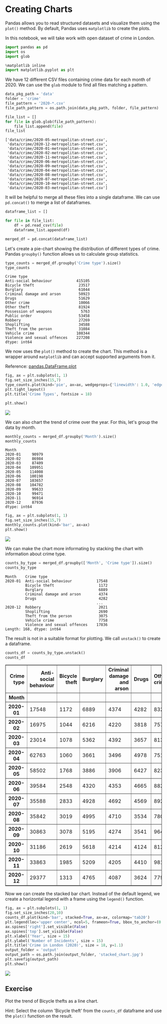 # Creating Charts

Pandas allows you to read structured datasets and visualize them using the `plot()` method. By default, Pandas uses `matplotlib` to create the plots.

In this notebook, we will take work with open dataset of crime in London.


```python
import pandas as pd
import os
import glob

%matplotlib inline
import matplotlib.pyplot as plt
```

We have 12 different CSV files containing crime data for each month of 2020. We can use the `glob` module to find all files matching a pattern.


```python
data_pkg_path = 'data'
folder = 'crime'
file_pattern = '2020-*.csv'
file_path_pattern = os.path.join(data_pkg_path, folder, file_pattern)

file_list = []
for file in glob.glob(file_path_pattern):
    file_list.append(file)
file_list
```




    ['data/crime/2020-05-metropolitan-street.csv',
     'data/crime/2020-12-metropolitan-street.csv',
     'data/crime/2020-01-metropolitan-street.csv',
     'data/crime/2020-02-metropolitan-street.csv',
     'data/crime/2020-11-metropolitan-street.csv',
     'data/crime/2020-06-metropolitan-street.csv',
     'data/crime/2020-09-metropolitan-street.csv',
     'data/crime/2020-04-metropolitan-street.csv',
     'data/crime/2020-08-metropolitan-street.csv',
     'data/crime/2020-07-metropolitan-street.csv',
     'data/crime/2020-10-metropolitan-street.csv',
     'data/crime/2020-03-metropolitan-street.csv']



It will be helpful to merge all these files into a single dataframe. We can use `pd.concat()` to merge a list of dataframes.


```python
dataframe_list = []

for file in file_list:
    df = pd.read_csv(file)
    dataframe_list.append(df)

merged_df = pd.concat(dataframe_list)
```

Let's create a pie-chart showing the distribution of different types of crime. Pandas `groupby()` function allows us to calculate group statistics.


```python
type_counts = merged_df.groupby('Crime type').size()
type_counts
```




    Crime type
    Anti-social behaviour           415105
    Bicycle theft                    23517
    Burglary                         61044
    Criminal damage and arson        50923
    Drugs                            51629
    Other crime                      10066
    Other theft                      81924
    Possession of weapons             5763
    Public order                     53458
    Robbery                          27269
    Shoplifting                      34588
    Theft from the person            31084
    Vehicle crime                   108344
    Violence and sexual offences    227208
    dtype: int64



We now uses the `plot()` method to create the chart. This method is a wrapper around `matplotlib` and can accept supported arguments from it. 

Reference: [pandas.DataFrame.plot](https://pandas.pydata.org/docs/reference/api/pandas.DataFrame.plot.html)


```python
fig, ax = plt.subplots(1, 1)
fig.set_size_inches(15,7)
type_counts.plot(kind='pie', ax=ax, wedgeprops={'linewidth': 1.0, 'edgecolor': 'white'}, label='')
plt.tight_layout()
plt.title('Crime Types', fontsize = 18)

plt.show()
```


    
![](python-dataviz-output/02_creating_charts_files/02_creating_charts_9_0.png)
    


We can also chart the trend of crime over the year. For this, let's group the data by month.


```python
monthly_counts = merged_df.groupby('Month').size()
monthly_counts
```




    Month
    2020-01     90979
    2020-02     86984
    2020-03     87409
    2020-04    109951
    2020-05    114008
    2020-06    100198
    2020-07    103657
    2020-08    104782
    2020-09     99633
    2020-10     99471
    2020-11     96914
    2020-12     87936
    dtype: int64




```python
fig, ax = plt.subplots(1, 1)
fig.set_size_inches(15,7)
monthly_counts.plot(kind='bar', ax=ax)
plt.show()
```


    
![](python-dataviz-output/02_creating_charts_files/02_creating_charts_12_0.png)
    


We can make the chart more informating by stacking the chart with information about crime type. 


```python
counts_by_type = merged_df.groupby(['Month', 'Crime type']).size()
counts_by_type
```




    Month    Crime type                  
    2020-01  Anti-social behaviour           17548
             Bicycle theft                    1172
             Burglary                         6889
             Criminal damage and arson        4374
             Drugs                            4282
                                             ...  
    2020-12  Robbery                          2021
             Shoplifting                      2690
             Theft from the person            3075
             Vehicle crime                    7758
             Violence and sexual offences    17836
    Length: 168, dtype: int64



The result is not in a suitable format for plotting. We call `unstack()` to create a dataframe. 


```python
counts_df = counts_by_type.unstack()
counts_df
```




<div>
<style scoped>
    .dataframe tbody tr th:only-of-type {
        vertical-align: middle;
    }

    .dataframe tbody tr th {
        vertical-align: top;
    }

    .dataframe thead th {
        text-align: right;
    }
</style>
<table border="1" class="dataframe">
  <thead>
    <tr style="text-align: right;">
      <th>Crime type</th>
      <th>Anti-social behaviour</th>
      <th>Bicycle theft</th>
      <th>Burglary</th>
      <th>Criminal damage and arson</th>
      <th>Drugs</th>
      <th>Other crime</th>
      <th>Other theft</th>
      <th>Possession of weapons</th>
      <th>Public order</th>
      <th>Robbery</th>
      <th>Shoplifting</th>
      <th>Theft from the person</th>
      <th>Vehicle crime</th>
      <th>Violence and sexual offences</th>
    </tr>
    <tr>
      <th>Month</th>
      <th></th>
      <th></th>
      <th></th>
      <th></th>
      <th></th>
      <th></th>
      <th></th>
      <th></th>
      <th></th>
      <th></th>
      <th></th>
      <th></th>
      <th></th>
      <th></th>
    </tr>
  </thead>
  <tbody>
    <tr>
      <th>2020-01</th>
      <td>17548</td>
      <td>1172</td>
      <td>6889</td>
      <td>4374</td>
      <td>4282</td>
      <td>832</td>
      <td>9497</td>
      <td>562</td>
      <td>4025</td>
      <td>3263</td>
      <td>3853</td>
      <td>4256</td>
      <td>11975</td>
      <td>18451</td>
    </tr>
    <tr>
      <th>2020-02</th>
      <td>16975</td>
      <td>1044</td>
      <td>6216</td>
      <td>4220</td>
      <td>3818</td>
      <td>757</td>
      <td>9729</td>
      <td>452</td>
      <td>3842</td>
      <td>3152</td>
      <td>3845</td>
      <td>4570</td>
      <td>10405</td>
      <td>17959</td>
    </tr>
    <tr>
      <th>2020-03</th>
      <td>23014</td>
      <td>1078</td>
      <td>5362</td>
      <td>4392</td>
      <td>3657</td>
      <td>813</td>
      <td>7531</td>
      <td>483</td>
      <td>3966</td>
      <td>2711</td>
      <td>2996</td>
      <td>3414</td>
      <td>9621</td>
      <td>18371</td>
    </tr>
    <tr>
      <th>2020-04</th>
      <td>62763</td>
      <td>1060</td>
      <td>3661</td>
      <td>3496</td>
      <td>4978</td>
      <td>751</td>
      <td>3884</td>
      <td>460</td>
      <td>3464</td>
      <td>1101</td>
      <td>1691</td>
      <td>677</td>
      <td>6327</td>
      <td>15638</td>
    </tr>
    <tr>
      <th>2020-05</th>
      <td>58502</td>
      <td>1768</td>
      <td>3886</td>
      <td>3906</td>
      <td>6427</td>
      <td>823</td>
      <td>4443</td>
      <td>533</td>
      <td>4250</td>
      <td>1293</td>
      <td>1956</td>
      <td>795</td>
      <td>7277</td>
      <td>18149</td>
    </tr>
    <tr>
      <th>2020-06</th>
      <td>39584</td>
      <td>2548</td>
      <td>4320</td>
      <td>4353</td>
      <td>4665</td>
      <td>882</td>
      <td>5387</td>
      <td>463</td>
      <td>4966</td>
      <td>1705</td>
      <td>2400</td>
      <td>1194</td>
      <td>8102</td>
      <td>19629</td>
    </tr>
    <tr>
      <th>2020-07</th>
      <td>35588</td>
      <td>2833</td>
      <td>4928</td>
      <td>4692</td>
      <td>4569</td>
      <td>892</td>
      <td>6977</td>
      <td>453</td>
      <td>5584</td>
      <td>2168</td>
      <td>3099</td>
      <td>2072</td>
      <td>8811</td>
      <td>20991</td>
    </tr>
    <tr>
      <th>2020-08</th>
      <td>35842</td>
      <td>3019</td>
      <td>4995</td>
      <td>4710</td>
      <td>3534</td>
      <td>780</td>
      <td>7647</td>
      <td>451</td>
      <td>5490</td>
      <td>2530</td>
      <td>3006</td>
      <td>2542</td>
      <td>8919</td>
      <td>21317</td>
    </tr>
    <tr>
      <th>2020-09</th>
      <td>30863</td>
      <td>3078</td>
      <td>5195</td>
      <td>4274</td>
      <td>3541</td>
      <td>964</td>
      <td>7516</td>
      <td>503</td>
      <td>5167</td>
      <td>2599</td>
      <td>3060</td>
      <td>2696</td>
      <td>9829</td>
      <td>20348</td>
    </tr>
    <tr>
      <th>2020-10</th>
      <td>31186</td>
      <td>2619</td>
      <td>5618</td>
      <td>4214</td>
      <td>4124</td>
      <td>812</td>
      <td>7248</td>
      <td>500</td>
      <td>4577</td>
      <td>2440</td>
      <td>3222</td>
      <td>3225</td>
      <td>10148</td>
      <td>19538</td>
    </tr>
    <tr>
      <th>2020-11</th>
      <td>33863</td>
      <td>1985</td>
      <td>5209</td>
      <td>4205</td>
      <td>4410</td>
      <td>981</td>
      <td>5734</td>
      <td>511</td>
      <td>4239</td>
      <td>2286</td>
      <td>2770</td>
      <td>2568</td>
      <td>9172</td>
      <td>18981</td>
    </tr>
    <tr>
      <th>2020-12</th>
      <td>29377</td>
      <td>1313</td>
      <td>4765</td>
      <td>4087</td>
      <td>3624</td>
      <td>779</td>
      <td>6331</td>
      <td>392</td>
      <td>3888</td>
      <td>2021</td>
      <td>2690</td>
      <td>3075</td>
      <td>7758</td>
      <td>17836</td>
    </tr>
  </tbody>
</table>
</div>



Now we can create the stacked bar chart. Instead of the default legend, we create a horizontal legend with a frame using the `legend()` function.


```python
fig, ax = plt.subplots(1, 1)
fig.set_size_inches(20,10)
counts_df.plot(kind='bar', stacked=True, ax=ax, colormap='tab20')
plt.legend(loc='upper center', ncol=5, frameon=True, bbox_to_anchor=(0.5, 1.1), fancybox=True, shadow=True)
ax.spines['right'].set_visible(False)
ax.spines['top'].set_visible(False)
plt.xlabel('Year', size = 15)
plt.ylabel('Number of Incidents', size = 15)
plt.title('Crime in London (2020)', size = 18, y=1.1)
output_folder = 'output'
output_path = os.path.join(output_folder, 'stacked_chart.jpg')
plt.savefig(output_path)
plt.show()
```


    
![](python-dataviz-output/02_creating_charts_files/02_creating_charts_18_0.png)
    


## Exercise

Plot the trend of Bicycle thefts as a line chart.

Hint: Select the column 'Bicycle theft' from the `counts_df` dataframe and use the `plot()` function on the result.
